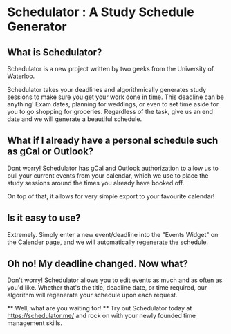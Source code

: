 # Schedulator : A Study Schedule Generator

## What is Schedulator?

Schedulator is a new project written by two geeks from the University of Waterloo.

Schedulator takes your deadlines and algorithmically generates study sessions to make sure you get your work done in time.
This deadline can be anything! Exam dates, planning for weddings, or even to set time aside for you to go shopping for groceries. 
Regardless of the task, give us an end date and we will generate a beautiful schedule.

## What if I already have a personal schedule such as gCal or Outlook?

Dont worry! Schedulator has gCal and Outlook authorization to allow us to pull your current events from your calendar, which we use to place the study sessions around the times you already have booked off. 

On top of that, it allows for very simple export to your favourite calendar!

## Is it easy to use?

Extremely. Simply enter a new event/deadline into the "Events Widget" on the Calender page, and we will automatically regenerate the schedule.

## Oh no! My deadline changed. Now what?

Don't worry! Schedulator allows you to edit events as much and as often as you'd like. Whether that's the title, deadline date, or time required, our algorithm will regenerate your schedule upon each request.

** Well, what are you waiting for! **
Try out Schedulator today at https://schedulator.me/ and rock on with your newly founded time management skills.

